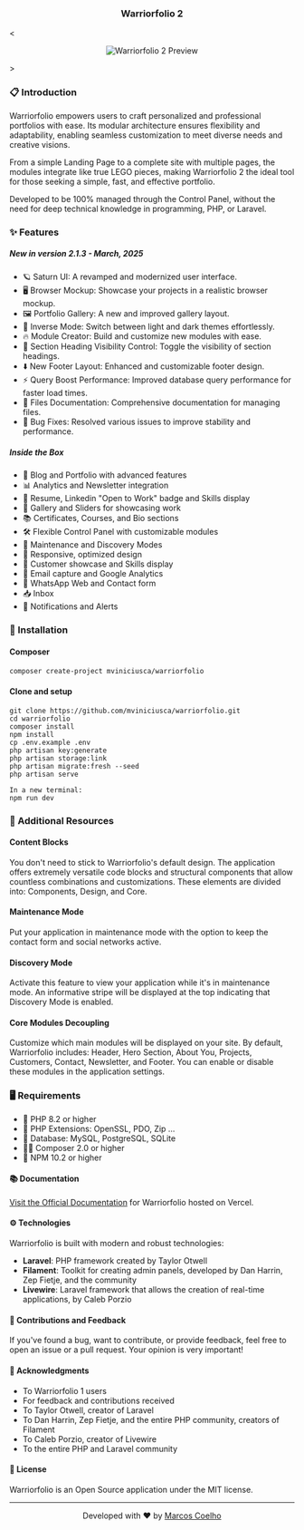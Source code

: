 <p align="center">
  <h3 align="center">Warriorfolio 2</h3>
</p>

<<p align="center">
  <img src="https://raw.githubusercontent.com/mviniciusca/warriorfolio/dev/public/img/core/featured.png" alt="Warriorfolio 2 Preview">
</p>>


### 📋 Introduction

Warriorfolio empowers users to craft personalized and professional portfolios with ease. Its modular architecture ensures flexibility and adaptability, enabling seamless customization to meet diverse needs and creative visions.

From a simple Landing Page to a complete site with multiple pages, the modules integrate like true LEGO pieces, making Warriorfolio 2 the ideal tool for those seeking a simple, fast, and effective portfolio.

Developed to be 100% managed through the Control Panel, without the need for deep technical knowledge in programming, PHP, or Laravel.

### ✨ Features

##### New in version 2.1.3 - March, 2025
- 🪐 Saturn UI: A revamped and modernized user interface.
- 🖥️ Browser Mockup: Showcase your projects in a realistic browser mockup.  
- 🖼️ Portfolio Gallery: A new and improved gallery layout.
- 🔄 Inverse Mode: Switch between light and dark themes effortlessly.
- 🔥 Module Creator: Build and customize new modules with ease.  
- 👀 Section Heading Visibility Control: Toggle the visibility of section headings.  
- ⬇️ New Footer Layout: Enhanced and customizable footer design.
- ⚡ Query Boost Performance: Improved database query performance for faster load times.
- 📄 Files Documentation: Comprehensive documentation for managing files.
- 🐛 Bug Fixes: Resolved various issues to improve stability and performance.


##### Inside the Box
- 📝 Blog and Portfolio with advanced features  
- 📊 Analytics and Newsletter integration  
- 📄 Resume, Linkedin "Open to Work" badge and Skills display  
- 📸 Gallery and Sliders for showcasing work  
- 📚 Certificates, Courses, and Bio sections  
- 🛠️ Flexible Control Panel with customizable modules  
- 🔄 Maintenance and Discovery Modes  
- 📱 Responsive, optimized design  
- 👥 Customer showcase and Skills display  
- 📧 Email capture and Google Analytics  
- 💬 WhatsApp Web and Contact form  
- 📥 Inbox 
- 🔔 Notifications and Alerts  

### 🚀 Installation

#### Composer

```bash
composer create-project mviniciusca/warriorfolio
```

#### Clone and setup
```
git clone https://github.com/mviniciusca/warriorfolio.git
cd warriorfolio
composer install
npm install
cp .env.example .env
php artisan key:generate
php artisan storage:link
php artisan migrate:fresh --seed
php artisan serve

In a new terminal:
npm run dev
```


### 🔧 Additional Resources

#### Content Blocks
You don't need to stick to Warriorfolio's default design. The application offers extremely versatile code blocks and structural components that allow countless combinations and customizations. These elements are divided into: Components, Design, and Core.

#### Maintenance Mode
Put your application in maintenance mode with the option to keep the contact form and social networks active.

#### Discovery Mode
Activate this feature to view your application while it's in maintenance mode. An informative stripe will be displayed at the top indicating that Discovery Mode is enabled.

#### Core Modules Decoupling
Customize which main modules will be displayed on your site. By default, Warriorfolio includes: Header, Hero Section, About You, Projects, Customers, Contact, Newsletter, and Footer. You can enable or disable these modules in the application settings.

### 🖥️ Requirements

- 🐘 PHP 8.2 or higher
- 🧪 PHP Extensions: OpenSSL, PDO, Zip ...
- 💾 Database: MySQL, PostgreSQL, SQLite
- 🤵🏻 Composer 2.0 or higher
- 🌱 NPM 10.2 or higher


#### 📚 Documentation

[Visit the Official Documentation](https://warriorfolio.vercel.app/) for Warriorfolio hosted on Vercel.

#### ⚙️ Technologies

Warriorfolio is built with modern and robust technologies:

- **Laravel**: PHP framework created by Taylor Otwell
- **Filament**: Toolkit for creating admin panels, developed by Dan Harrin, Zep Fietje, and the community
- **Livewire**: Laravel framework that allows the creation of real-time applications, by Caleb Porzio

#### 🤝 Contributions and Feedback

If you've found a bug, want to contribute, or provide feedback, feel free to open an issue or a pull request. Your opinion is very important!

#### 👏 Acknowledgments

- To Warriorfolio 1 users
- For feedback and contributions received
- To Taylor Otwell, creator of Laravel
- To Dan Harrin, Zep Fietje, and the entire PHP community, creators of Filament
- To Caleb Porzio, creator of Livewire
- To the entire PHP and Laravel community

#### 📄 License

Warriorfolio is an Open Source application under the MIT license.

---

<p align="center">
  Developed with ❤️ by <a href="http://twitter.com/marcosvca_">Marcos Coelho</a>
</p>
